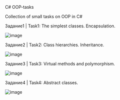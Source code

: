C# OOP-tasks

Collection of small tasks on OOP in C#

Задание1 | Task1: The simplest classes. Encapsulation.

![image](https://user-images.githubusercontent.com/91392061/234015873-da7b99c0-e98b-4973-94e1-04cfb88ac5b6.png)

Задание2 | Task2: Class hierarchies. Inheritance.

![image](https://user-images.githubusercontent.com/91392061/234016008-4664780d-782b-42a1-91d0-8d90801e7019.png)

Задание3 | Task3: Virtual methods and polymorphism.

![image](https://user-images.githubusercontent.com/91392061/234016224-b7db6b80-0f61-4290-894d-d9ffb8c6438c.png)

Задание4 | Task4: Abstract classes.

![image](https://user-images.githubusercontent.com/91392061/234016356-e423bbef-4df9-4db6-9733-866c476a5ba1.png)
